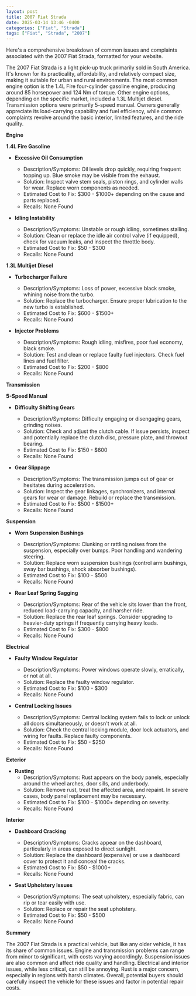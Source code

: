```yaml
---
layout: post
title: 2007 Fiat Strada
date: 2025-03-14 13:46 -0400
categories: ["Fiat", "Strada"]
tags: ["Fiat", "Strada", "2007"]
---
```

Here's a comprehensive breakdown of common issues and complaints associated with the 2007 Fiat Strada, formatted for your website.

The 2007 Fiat Strada is a light pick-up truck primarily sold in South America. It's known for its practicality, affordability, and relatively compact size, making it suitable for urban and rural environments. The most common engine option is the 1.4L Fire four-cylinder gasoline engine, producing around 85 horsepower and 124 Nm of torque. Other engine options, depending on the specific market, included a 1.3L Multijet diesel. Transmission options were primarily 5-speed manual. Owners generally appreciate its load-carrying capability and fuel efficiency, while common complaints revolve around the basic interior, limited features, and the ride quality.

**Engine**

**1.4L Fire Gasoline**

*   **Excessive Oil Consumption**
    *   Description/Symptoms: Oil levels drop quickly, requiring frequent topping up. Blue smoke may be visible from the exhaust.
    *   Solution: Inspect valve stem seals, piston rings, and cylinder walls for wear. Replace worn components as needed.
    *   Estimated Cost to Fix: $300 - $1000+ depending on the cause and parts replaced.
    *   Recalls: None Found

*   **Idling Instability**
    *   Description/Symptoms: Unstable or rough idling, sometimes stalling.
    *   Solution: Clean or replace the idle air control valve (if equipped), check for vacuum leaks, and inspect the throttle body.
    *   Estimated Cost to Fix: $50 - $300
    *   Recalls: None Found

**1.3L Multijet Diesel**

*   **Turbocharger Failure**
    *   Description/Symptoms: Loss of power, excessive black smoke, whining noise from the turbo.
    *   Solution: Replace the turbocharger. Ensure proper lubrication to the new turbo is established.
    *   Estimated Cost to Fix: $600 - $1500+
    *   Recalls: None Found

*   **Injector Problems**
    *   Description/Symptoms: Rough idling, misfires, poor fuel economy, black smoke.
    *   Solution: Test and clean or replace faulty fuel injectors. Check fuel lines and fuel filter.
    *   Estimated Cost to Fix: $200 - $800
    *   Recalls: None Found

**Transmission**

**5-Speed Manual**

*   **Difficulty Shifting Gears**
    *   Description/Symptoms: Difficulty engaging or disengaging gears, grinding noises.
    *   Solution: Check and adjust the clutch cable. If issue persists, inspect and potentially replace the clutch disc, pressure plate, and throwout bearing.
    *   Estimated Cost to Fix: $150 - $600
    *   Recalls: None Found

*   **Gear Slippage**
    *   Description/Symptoms: The transmission jumps out of gear or hesitates during acceleration.
    *   Solution: Inspect the gear linkages, synchronizers, and internal gears for wear or damage. Rebuild or replace the transmission.
    *   Estimated Cost to Fix: $500 - $1500+
    *   Recalls: None Found

**Suspension**

*   **Worn Suspension Bushings**
    *   Description/Symptoms: Clunking or rattling noises from the suspension, especially over bumps. Poor handling and wandering steering.
    *   Solution: Replace worn suspension bushings (control arm bushings, sway bar bushings, shock absorber bushings).
    *   Estimated Cost to Fix: $100 - $500
    *   Recalls: None Found

*   **Rear Leaf Spring Sagging**
    *   Description/Symptoms: Rear of the vehicle sits lower than the front, reduced load-carrying capacity, and harsher ride.
    *   Solution: Replace the rear leaf springs. Consider upgrading to heavier-duty springs if frequently carrying heavy loads.
    *   Estimated Cost to Fix: $300 - $800
    *   Recalls: None Found

**Electrical**

*   **Faulty Window Regulator**
    *   Description/Symptoms: Power windows operate slowly, erratically, or not at all.
    *   Solution: Replace the faulty window regulator.
    *   Estimated Cost to Fix: $100 - $300
    *   Recalls: None Found

*   **Central Locking Issues**
    *   Description/Symptoms: Central locking system fails to lock or unlock all doors simultaneously, or doesn't work at all.
    *   Solution: Check the central locking module, door lock actuators, and wiring for faults. Replace faulty components.
    *   Estimated Cost to Fix: $50 - $250
    *   Recalls: None Found

**Exterior**

*   **Rusting**
    *   Description/Symptoms: Rust appears on the body panels, especially around the wheel arches, door sills, and underbody.
    *   Solution: Remove rust, treat the affected area, and repaint. In severe cases, body panel replacement may be necessary.
    *   Estimated Cost to Fix: $100 - $1000+ depending on severity.
    *   Recalls: None Found

**Interior**

*   **Dashboard Cracking**
    *   Description/Symptoms: Cracks appear on the dashboard, particularly in areas exposed to direct sunlight.
    *   Solution: Replace the dashboard (expensive) or use a dashboard cover to protect it and conceal the cracks.
    *   Estimated Cost to Fix: $50 - $1000+
    *   Recalls: None Found

*   **Seat Upholstery Issues**
    *   Description/Symptoms: The seat upholstery, especially fabric, can rip or tear easily with use.
    *   Solution: Replace or repair the seat upholstery.
    *   Estimated Cost to Fix: $50 - $500
    *   Recalls: None Found

**Summary**

The 2007 Fiat Strada is a practical vehicle, but like any older vehicle, it has its share of common issues. Engine and transmission problems can range from minor to significant, with costs varying accordingly. Suspension issues are also common and affect ride quality and handling. Electrical and interior issues, while less critical, can still be annoying. Rust is a major concern, especially in regions with harsh climates. Overall, potential buyers should carefully inspect the vehicle for these issues and factor in potential repair costs.


